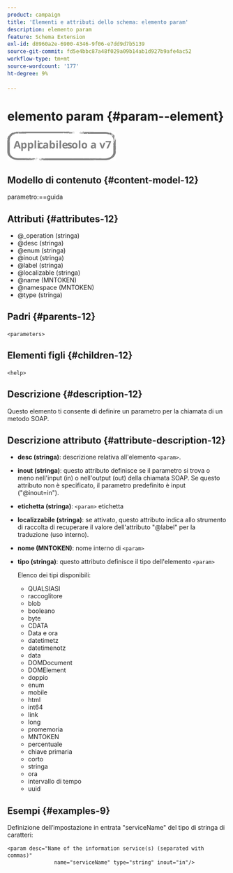 ```yaml
---
product: campaign
title: 'Elementi e attributi dello schema: elemento param'
description: elemento param
feature: Schema Extension
exl-id: d8960a2e-6900-4346-9f06-e7dd9d7b5139
source-git-commit: fd5e4bbc87a48f029a09b14ab1d927b9afe4ac52
workflow-type: tm+mt
source-wordcount: '177'
ht-degree: 9%

---
```


# elemento param {#param--element}

![](../../../assets/v7-only.svg)

## Modello di contenuto {#content-model-12}

parametro:==guida

## Attributi {#attributes-12}

* @_operation (stringa)
* @desc (stringa)
* @enum (stringa)
* @inout (stringa)
* @label (stringa)
* @localizable (stringa)
* @name (MNTOKEN)
* @namespace (MNTOKEN)
* @type (stringa)

## Padri {#parents-12}

`<parameters>`

## Elementi figli {#children-12}

`<help>`

## Descrizione {#description-12}

Questo elemento ti consente di definire un parametro per la chiamata di un metodo SOAP.

## Descrizione attributo {#attribute-description-12}

* **desc (stringa)**: descrizione relativa all&#39;elemento `<param>`.
* **inout (stringa)**: questo attributo definisce se il parametro si trova o meno nell&#39;input (in) o nell&#39;output (out) della chiamata SOAP. Se questo attributo non è specificato, il parametro predefinito è input (&quot;@inout=in&quot;).
* **etichetta (stringa)**: `<param>` etichetta
* **localizzabile (stringa)**: se attivato, questo attributo indica allo strumento di raccolta di recuperare il valore dell&#39;attributo &quot;@label&quot; per la traduzione (uso interno).
* **nome (MNTOKEN)**: nome interno di `<param>`
* **tipo (stringa)**: questo attributo definisce il tipo dell&#39;elemento `<param>`

  Elenco dei tipi disponibili:

   * QUALSIASI
   * raccoglitore
   * blob
   * booleano
   * byte
   * CDATA
   * Data e ora
   * datetimetz
   * datetimenotz
   * data
   * DOMDocument
   * DOMElement
   * doppio
   * enum
   * mobile
   * html
   * int64
   * link
   * long
   * promemoria
   * MNTOKEN
   * percentuale
   * chiave primaria
   * corto
   * stringa
   * ora
   * intervallo di tempo
   * uuid

## Esempi {#examples-9}

Definizione dell’impostazione in entrata &quot;serviceName&quot; del tipo di stringa di caratteri:

```
<param desc="Name of the information service(s) (separated with commas)"
               name="serviceName" type="string" inout="in"/>
```
